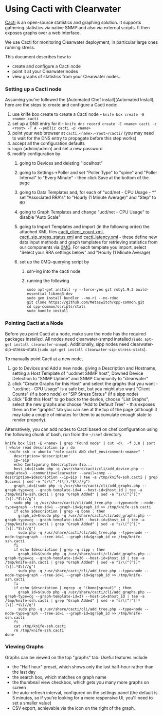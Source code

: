 Using Cacti with Clearwater
===========================

[Cacti](http://www.cacti.net/) is an open-source statistics and graphing
solution. It supports gathering statistics via native SNMP and also via
external scripts. It then exposes graphs over a web interface.

We use Cacti for monitoring Clearwater deployment, in particular large
ones running stress.

This document describes how to

-   create and configure a Cacti node
-   point it at your Clearwater nodes
-   view graphs of statistics from your Clearwater nodes.

### Setting up a Cacti node

Assuming you've followed the [Automated Chef install](Automated Install),
here are the steps to create and configure a Cacti node:

1.  use knife box create to create a Cacti node - `knife box create -E
    <name> cacti`
2.  set up a DNS entry for it - `knife dns record create -E <name>
    cacti -z <root> -T A --public cacti -p <name>`
3.  point your web browser at `cacti.<name>.<root>/cacti/`  (you may need to wait for the DNS entry to propagate before this step works)
4.  accept all the configuration defaults
5.  login (admin/admin) and set a new password
6.  modify configuration by
    1.  going to Devices and deleting "localhost"
    2.  going to Settings-\>Poller and set "Poller Type" to "spine" and
        "Poller Interval" to "Every Minute" - then click Save at the bottom of the page
    3.  going to Data Templates and, for each of "ucd/net - CPU Usage -
        \*" set "Associated RRA's" to "Hourly (1 Minute Average)" and
        "Step" to 60
    4.  going to Graph Templates and change "ucd/net - CPU Usage" to
        disable "Auto Scale"
    5.  going to Import Templates and import (in the following order) the attached XML files [cacti\_client\_count.xml](cacti_client_count.xml), [cacti\_sip\_stress\_status.xml](cacti_sip_stress_status.xml) and [cacti\_latency.xml](cacti_latency.xml) - these define new data input methods and graph templates for retrieving statistics from our components via [0MQ](http://www.zeromq.org/). For each template you import, select "Select your RRA settings below" and "Hourly (1 Minute Average)

    6.  set up the 0MQ-querying script by
        1.  ssh-ing into the cacti node
        2.  running the following

                sudo apt-get install -y --force-yes git ruby1.9.3 build-essential libzmq3-dev
                sudo gem install bundler --no-ri --no-rdoc
                git clone https://github.com/Metaswitch/cpp-common.git
                cd cpp-common/scripts/stats
                sudo bundle install

### Pointing Cacti at a Node

Before you point Cacti at a node, make sure the node has the required
packages installed. All nodes need clearwater-snmpd installed (`sudo
apt-get install clearwater-snmpd`). Additionally, sipp nodes need
clearwater-sip-stress-stats (`sudo apt-get install
clearwater-sip-stress-stats`).

To manually point Cacti at a new node,

1.  go to Devices and Add a new node, giving a Description and Hostname,
    setting a Host Template of "ucd/net SNMP host", Downed Device
    Detection to "SNMP Uptime" and SNMP Community to "clearwater"
2.  click "Create Graphs for this Host" and select the graphs that you
    want - "ucd/net - CPU Usage" is a safe bet, but you might also want
    "Client Counts" (if a bono node) or "SIP Stress Status" (if a sipp
    node)
3.  click "Edit this Host" to go back to the device, choose "List
    Graphs", select the new graphs and choose "Add to Default Tree" -
    this exposes them on the "graphs" tab you can see at the top of the
    page (although it may take a couple of minutes for them to
    accumulate enough state to render properly).

Alternatively, you can add nodes to Cacti based on chef configuration
using the following chunk of bash, run from the `~/chef` directory.

    knife box list -E <name> | grep "Found node" | cut -d\  -f 3,8 | sort | while read description ip ; do
      knife ssh -x ubuntu "role:cacti AND chef_environment:<name>" '
        description='$description'
        ip='$ip'
        echo Configuring $description $ip...
        host_id=$(sudo php -q /usr/share/cacti/cli/add_device.php --template=3 --community=clearwater --avail=snmp --description=$description --ip=$ip | tee -a /tmp/knife-ssh.cacti | grep Success | sed -e "s/\(^.*(\|).*$\)//g")
        graph_id=$(sudo php -q /usr/share/cacti/cli/add_graphs.php --graph-type=cg --graph-template-id=4 --host-id=$host_id | tee -a /tmp/knife-ssh.cacti | grep "Graph Added" | sed -e "s/\(^[^)]*(\|).*$\)//g")
        sudo php -q /usr/share/cacti/cli/add_tree.php --type=node --node-type=graph --tree-id=1 --graph-id=$graph_id >> /tmp/knife-ssh.cacti
        if echo $description | grep -q bono ; then
          graph_id=$(sudo php -q /usr/share/cacti/cli/add_graphs.php --graph-type=cg --graph-template-id=35 --host-id=$host_id | tee -a /tmp/knife-ssh.cacti | grep "Graph Added" | sed -e "s/\(^[^)]*(\|).*$\)//g")
          sudo php -q /usr/share/cacti/cli/add_tree.php --type=node --node-type=graph --tree-id=1 --graph-id=$graph_id >> /tmp/knife-ssh.cacti
        fi
        if echo $description | grep -q sipp ; then
          graph_id=$(sudo php -q /usr/share/cacti/cli/add_graphs.php --graph-type=cg --graph-template-id=36 --host-id=$host_id | tee -a /tmp/knife-ssh.cacti | grep "Graph Added" | sed -e "s/\(^[^)]*(\|).*$\)//g")
          sudo php -q /usr/share/cacti/cli/add_tree.php --type=node --node-type=graph --tree-id=1 --graph-id=$graph_id >> /tmp/knife-ssh.cacti
        fi
        if echo $description | egrep -q "(bono|sprout)" ; then
          graph_id=$(sudo php -q /usr/share/cacti/cli/add_graphs.php --graph-type=cg --graph-template-id=37 --host-id=$host_id | tee -a /tmp/knife-ssh.cacti | grep "Graph Added" | sed -e "s/\(^[^)]*(\|).*$\)//g")
          sudo php -q /usr/share/cacti/cli/add_tree.php --type=node --node-type=graph --tree-id=1 --graph-id=$graph_id >> /tmp/knife-ssh.cacti
        fi
        cat /tmp/knife-ssh.cacti
        rm /tmp/knife-ssh.cacti'
    done

### Viewing Graphs

Graphs can be viewed on the top "graphs" tab. Useful features include

-   the "Half hour" preset, which shows only the last half-hour rather
    than the last day
-   the search box, which matches on graph name
-   the thumbnail view checkbox, which gets you many more graphs on
    screen
-   the auto-refresh interval, configured on the settings panel (the default is 5 minutes, so if you're looking for a more responsive UI, you'll need to set a smaller value)
-   CSV export, achievable via the icon on the right of the graph.